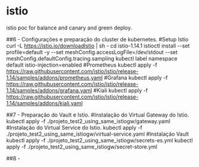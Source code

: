 # istio
istio poc for balance and canary and green deploy.

##6 - Configurações e preparação do cluster de kubernetes.
#Setup Istio
curl -L https://istio.io/downloadIstio | sh -
cd istio-1.14.1
istioctl install --set profile=default -y --set meshConfig.accessLogFile=/dev/stdout --set meshConfig.defaultConfig.tracing.sampling
kubectl label namespace default istio-injection=enabled
#Prometheus
kubectl apply -f https://raw.githubusercontent.com/istio/istio/release-1.14/samples/addons/prometheus.yaml
#Grafana
kubectl apply -f https://raw.githubusercontent.com/istio/istio/release-1.14/samples/addons/grafana.yaml
#Kiali
kubectl apply -f https://raw.githubusercontent.com/istio/istio/release-1.14/samples/addons/kiali.yaml

##7 - Preparação do Vault e Istio.
#Instalação do Virtual Gateway do Istio.
kubectl apply -f ./projeto_test2_using_same_istiogw/gateway.yaml
#Instalação do Virtual Service do Istio.
kubectl apply -f ./projeto_test2_using_same_istiogw/virtual-service.yaml
#Instalação Vault
kubectl apply -f ./projeto_test2_using_same_istiogw/secrets-es.yml
kubectl apply -f ./projeto_test2_using_same_istiogw/secret-store.yml

##8 - 




